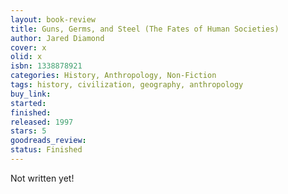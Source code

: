 ```yaml
---
layout: book-review
title: Guns, Germs, and Steel (The Fates of Human Societies)
author: Jared Diamond
cover: x
olid: x
isbn: 1338878921
categories: History, Anthropology, Non-Fiction
tags: history, civilization, geography, anthropology
buy_link:
started:
finished:
released: 1997
stars: 5
goodreads_review:
status: Finished
---
```


Not written yet!
